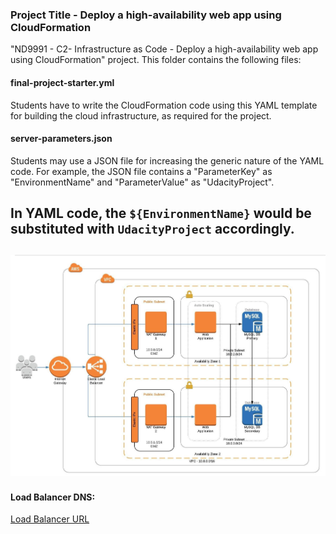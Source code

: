 ### Project Title - Deploy a high-availability web app using CloudFormation
"ND9991 - C2- Infrastructure as Code - Deploy a high-availability web app using CloudFormation" project. This folder contains the following files:


#### final-project-starter.yml
Students have to write the CloudFormation code using this YAML template for building the cloud infrastructure, as required for the project. 

#### server-parameters.json
Students may use a JSON file for increasing the generic nature of the YAML code. For example, the JSON file contains a "ParameterKey" as "EnvironmentName" and "ParameterValue" as "UdacityProject". 

In YAML code, the `${EnvironmentName}` would be substituted with `UdacityProject` accordingly.
---
![Sample Infrastructure Diagram](aws-infrastructure-diagram.jpg)
---

#### Load Balancer DNS:
[Load Balancer URL](http://udagr-WebAp-GQ3Z3HPIUIWT-818124837.us-east-2.elb.amazonaws.com)
